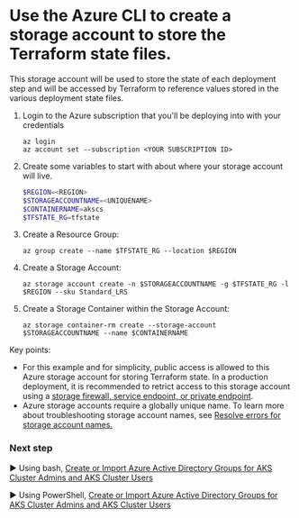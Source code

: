 # Use the Azure CLI to create a storage account to store the Terraform state files.
This storage account will be used to store the state of each deployment step and will be accessed by Terraform to reference values stored in the various deployment state files.

1. Login to the Azure subscription that you'll be deploying into with your credentials

   ```Shell
   az login
   az account set --subscription <YOUR SUBSCRIPTION ID>
   ```
2. Create some variables to start with about where your storage account will live.
    ```Powershell
    $REGION=<REGION>
    $STORAGEACCOUNTNAME=<UNIQUENAME>
    $CONTAINERNAME=akscs
    $TFSTATE_RG=tfstate
    ```
3. Create a Resource Group:
    ```
    az group create --name $TFSTATE_RG --location $REGION
    ```

4. Create a Storage Account:

    ```Shell
    az storage account create -n $STORAGEACCOUNTNAME -g $TFSTATE_RG -l $REGION --sku Standard_LRS
    ```

5. Create a Storage Container within the Storage Account:

    ```
    az storage container-rm create --storage-account $STORAGEACCOUNTNAME --name $CONTAINERNAME
    ```

Key points:

* For this example and for simplicity, public access is allowed to this Azure storage account for storing Terraform state. In a production deployment, it is recommended to retrict access to this storage account using a [storage firewall, service endpoint, or private endpoint](https://learn.microsoft.com/azure/storage/common/storage-network-security).
* Azure storage accounts require a globally unique name. To learn more about troubleshooting storage account names, see [Resolve errors for storage account names.](https://learn.microsoft.com/azure/azure-resource-manager/templates/error-storage-account-name)

### Next step

:arrow_forward: Using bash, [Create or Import Azure Active Directory Groups for AKS Cluster Admins and AKS Cluster Users](./03-aad.md)

:arrow_forward: Using PowerShell, [Create or Import Azure Active Directory Groups for AKS Cluster Admins and AKS Cluster Users](./03-win-aad-import.md)